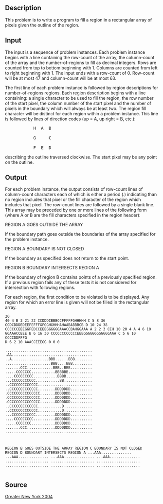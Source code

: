 <h2>Description</h2><p>This problem is to write a program to fill a region in a rectangular array of pixels given the outline of the region. </p><h2>Input</h2><p>The input is a sequence of problem instances. Each problem instance begins with a line containing the row-count of the array, the column-count of the array and the number-of-regions to fill as decimal integers. Rows are counted from top to bottom beginning with 1. Columns are counted from left to right beginning with 1. The input ends with a row-count of 0. Row-count will be at most 47 and column-count will be at most 63. 
</p>
The first line of each problem instance is followed by region descriptions for number-of-regions regions. Each region description begins with a line containing: a single character to be used to fill the region, the row number of the start pixel, the column number of the start pixel and the number of pixels in the boundary which will always be at least two. The region fill character will be distinct for each region within a problem instance. This line is followed by lines of direction codes (up = A, up right = B, etc.): 
<pre>           H  A  B
<br>           G     C
<br>           F  E  D</pre><p>
</p>describing the outline traversed clockwise. The start pixel may be any point on the outline.
<h2>Output</h2><p>For each problem instance, the output consists of row-count lines of column-count characters each of which is either a period (.) indicating than no region includes that pixel or the fill character of the region which includes that pixel. The row-count lines are followed by a single blank line. This array may be preceded by one or more lines of the following form (where A or B are the fill characters specified in the region header): 
</p>
REGION A GOES OUTSIDE THE ARRAY 

If the boundary path goes outside the boundaries of the array specified for the problem instance. 

REGION A BOUNDARY IS NOT CLOSED 

If the boundary as specified does not return to the start point. 

REGION B BOUNDARY INTERSECTS REGION A 

If the boundary of region B contains points of a previously specified region. If a previous region fails any of these tests it is not considered for intersection with following regions. 

For each region, the first condition to be violated is to be displayed. Any region for which an error line is given will not be filled in the rectangular array. <pre><code class="language-input1">20 40 4
B 3 21 22
CCDDDCBBBCCFFFFFGHHHHH
C 5 8 36
CCDCDDDEDEEFEFFFGFGGHGHHHAHAABABBBCB
D 10 24 38
CCCCCCEEEGGFEDCCEEEGGGGGGAAACCBAHGGAAA
A 2 2 3
CEH
10 20 4
A 4 6 10
GGAAACCEEE
B 6 16 30
CCCCCCCCCCCCEEEGGGGGGGGGGGGAAA
C 5 6 10
CCCCDDFFFG
D 6 2 10
AAACCEEEGG
0 0 0
</code></pre><pre><code class="language-output1">........................................
.AA.....................................
..A.................BBB......BBB........
.....................BBB....BBB.........
.......CCC............BBB..BBB..........
.....CCCCCCC...........BBBBBB...........
....CCCCCCCCC...........BBBB............
...CCCCCCCCCCC...........BB.............
..CCCCCCCCCCCCC.........................
..CCCCCCCCCCCCC........DDDDDDD..........
.CCCCCCCCCCCCCCC.......DDDDDDD..........
.CCCCCCCCCCCCCCC.......DDDDDDD..........
.CCCCCCCCCCCCCCC.......DDDDDDD..........
..CCCCCCCCCCCCC...........D.............
..CCCCCCCCCCCCC...........D.............
...CCCCCCCCCCC.........DDDDDDD..........
....CCCCCCCCC..........DDDDDDD..........
.....CCCCCCC...........DDDDDDD..........
.......CCC.............DDDDDDD..........
........................................

REGION B GOES OUTSIDE THE ARRAY
REGION C BOUNDARY IS NOT CLOSED
REGION D BOUNDARY INTERSECTS REGION A
...AAA..............
...AAA..............
...AAA..............
...AAA..............
....................
....................
....................
....................
....................
....................
</code></pre><h2>Source</h2><a href="searchproblem?field=source&amp;key=Greater+New+York+2004">Greater New York 2004</a>